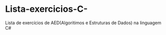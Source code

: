 # Lista-exercicios-C-
Lista de exercícios de AED(Algoritimos e Estruturas de Dados) na linguagem C#
